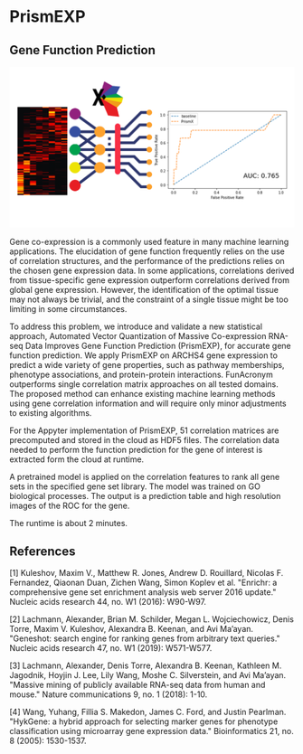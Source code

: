 # PrismEXP
## Gene Function Prediction

<p align="center">
<img src="static/featured-image.png" width=800 />
</p>

Gene co-expression is a commonly used feature in many machine learning applications. The elucidation of gene function frequently relies on the use of correlation structures, and the performance of the predictions relies on the chosen gene expression data. In some applications, correlations derived from tissue-specific gene expression outperform correlations derived from global gene expression. However, the identification of the optimal tissue may not always be trivial, and the constraint of a single tissue might be too limiting in some circumstances.

To address this problem, we introduce and validate a new statistical approach, Automated Vector Quantization of Massive Co-expression RNA-seq Data Improves Gene Function Prediction (PrismEXP), for accurate gene function prediction. We apply PrismEXP on ARCHS4 gene expression to predict a wide variety of gene properties, such as pathway memberships, phenotype associations, and protein-protein interactions. FunAcronym outperforms single correlation matrix approaches on all tested domains. The proposed method can enhance existing machine learning methods using gene correlation information and will require only minor adjustments to existing algorithms.

For the Appyter implementation of PrismEXP, 51 correlation matrices are precomputed and stored in the cloud as HDF5 files. The correlation data needed to perform the function prediction for the gene of interest is extracted form the cloud at runtime.

A pretrained model is applied on the correlation features to rank all gene sets in the specified gene set library. The model was trained on GO biological processes. The output is a prediction table and high resolution images of the ROC for the gene.

The runtime is about 2 minutes.

## References
[1] Kuleshov, Maxim V., Matthew R. Jones, Andrew D. Rouillard, Nicolas F. Fernandez, Qiaonan Duan, Zichen Wang, Simon Koplev et al. "Enrichr: a comprehensive gene set enrichment analysis web server 2016 update." Nucleic acids research 44, no. W1 (2016): W90-W97.

[2] Lachmann, Alexander, Brian M. Schilder, Megan L. Wojciechowicz, Denis Torre, Maxim V. Kuleshov, Alexandra B. Keenan, and Avi Ma’ayan. "Geneshot: search engine for ranking genes from arbitrary text queries." Nucleic acids research 47, no. W1 (2019): W571-W577.

[3] Lachmann, Alexander, Denis Torre, Alexandra B. Keenan, Kathleen M. Jagodnik, Hoyjin J. Lee, Lily Wang, Moshe C. Silverstein, and Avi Ma’ayan. "Massive mining of publicly available RNA-seq data from human and mouse." Nature communications 9, no. 1 (2018): 1-10.

[4] Wang, Yuhang, Fillia S. Makedon, James C. Ford, and Justin Pearlman. "HykGene: a hybrid approach for selecting marker genes for phenotype classification using microarray gene expression data." Bioinformatics 21, no. 8 (2005): 1530-1537.